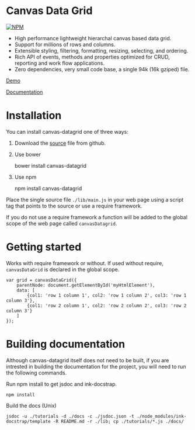 Canvas Data Grid
================

[![NPM](https://nodei.co/npm/canvas-datagrid.png?downloads=true)](https://nodei.co/npm/canvas-datagrid/)

* High performance lightweight hierarchal canvas based data grid.
* Support for millions of rows and columns.
* Extensible styling, filtering, formatting, resizing, selecting, and ordering.
* Rich API of events, methods and properties optimized for CRUD, reporting and work flow applications.
* Zero dependencies, very small code base, a single 94k (16k gziped) file.

[Demo](https://tonygermaneri.github.io/canvas-datagrid/docs/tutorial-sample.html)

[Documentation](https://tonygermaneri.github.io/canvas-datagrid/docs/index.html)

Installation
============
You can install canvas-datagrid one of three ways:

1. Download the [source](https://raw.githubusercontent.com/TonyGermaneri/canvas-datagrid/master/lib/main.js) file from github.
2. Use bower

    bower install canvas-datagrid

3. Use npm

    npm install canvas-datagrid

Place the single source file `./lib/main.js` in your web page using
a script tag that points to the source or use a require framework.

If you do not use a require framework a function will
be added to the global scope of the web page called `canvasDatagrid`.

Getting started
===============

Works with require framework or without.
If used without require, `canvasDataGrid` is declared in the global scope.

    var grid = canvasDataGrid({
        parentNode: document.getElementById('myHtmlElement'),
        data: [
            {col1: 'row 1 column 1', col2: 'row 1 column 2', col3: 'row 1 column 3'},
            {col1: 'row 2 column 1', col2: 'row 2 column 2', col3: 'row 2 column 3'}
        ]
    });

Building documentation
======================

Although canvas-datagrid itself does not need to be built, if you are intrested in building
the documentation for the project, you will need to run the following commands.


Run npm install to get jsdoc and ink-docstrap.

    npm install

Build the docs (Unix)

    jsdoc -u ./tutorials -d ./docs -c ./jsdoc.json -t ./node_modules/ink-docstrap/template -R README.md -r ./lib; cp ./tutorials/*.js ./docs/

